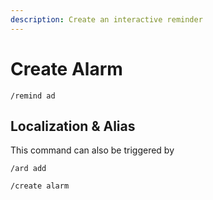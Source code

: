 ```yaml
---
description: Create an interactive reminder
---
```


# Create Alarm

```
/remind ad
```

## Localization & Alias

This command can also be triggered by

```
/ard add

/create alarm
```
